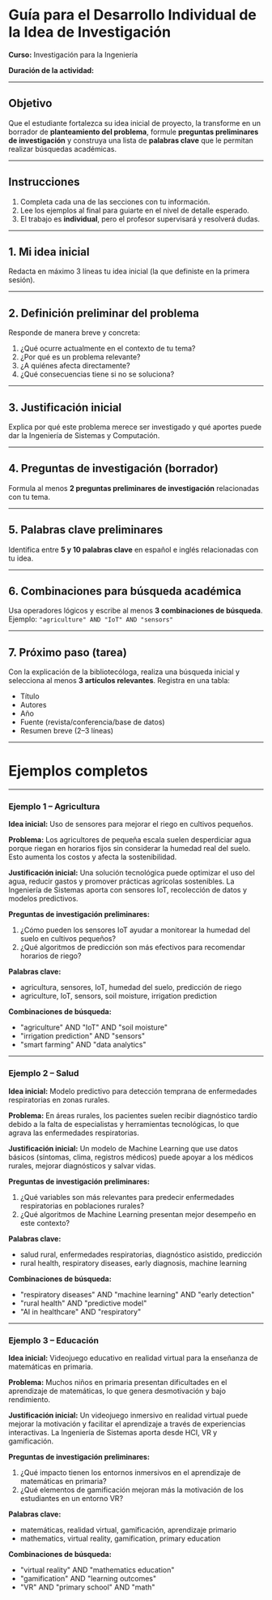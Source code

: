 # Guía para el Desarrollo Individual de la Idea de Investigación

**Curso:** Investigación para la Ingeniería

**Duración de la actividad:** 

---

## Objetivo

Que el estudiante fortalezca su idea inicial de proyecto, la transforme en un borrador de **planteamiento del problema**, formule **preguntas preliminares de investigación** y construya una lista de **palabras clave** que le permitan realizar búsquedas académicas.

---

## Instrucciones

1. Completa cada una de las secciones con tu información.
2. Lee los ejemplos al final para guiarte en el nivel de detalle esperado.
3. El trabajo es **individual**, pero el profesor supervisará y resolverá dudas.

---

## 1. Mi idea inicial

Redacta en máximo 3 líneas tu idea inicial (la que definiste en la primera sesión).

---

## 2. Definición preliminar del problema

Responde de manera breve y concreta:

1. ¿Qué ocurre actualmente en el contexto de tu tema?
2. ¿Por qué es un problema relevante?
3. ¿A quiénes afecta directamente?
4. ¿Qué consecuencias tiene si no se soluciona?

---

## 3. Justificación inicial

Explica por qué este problema merece ser investigado y qué aportes puede dar la Ingeniería de Sistemas y Computación.

---

## 4. Preguntas de investigación (borrador)

Formula al menos **2 preguntas preliminares de investigación** relacionadas con tu tema.

---

## 5. Palabras clave preliminares

Identifica entre **5 y 10 palabras clave** en español e inglés relacionadas con tu idea.

---

## 6. Combinaciones para búsqueda académica

Usa operadores lógicos y escribe al menos **3 combinaciones de búsqueda**.
Ejemplo: `"agriculture" AND "IoT" AND "sensors"`

---

## 7. Próximo paso (tarea)

Con la explicación de la bibliotecóloga, realiza una búsqueda inicial y selecciona al menos **3 artículos relevantes**.
Registra en una tabla:

* Título
* Autores
* Año
* Fuente (revista/conferencia/base de datos)
* Resumen breve (2–3 líneas)

---

# Ejemplos completos

---

### Ejemplo 1 – Agricultura

**Idea inicial:** Uso de sensores para mejorar el riego en cultivos pequeños.

**Problema:** Los agricultores de pequeña escala suelen desperdiciar agua porque riegan en horarios fijos sin considerar la humedad real del suelo. Esto aumenta los costos y afecta la sostenibilidad.

**Justificación inicial:** Una solución tecnológica puede optimizar el uso del agua, reducir gastos y promover prácticas agrícolas sostenibles. La Ingeniería de Sistemas aporta con sensores IoT, recolección de datos y modelos predictivos.

**Preguntas de investigación preliminares:**

1. ¿Cómo pueden los sensores IoT ayudar a monitorear la humedad del suelo en cultivos pequeños?
2. ¿Qué algoritmos de predicción son más efectivos para recomendar horarios de riego?

**Palabras clave:**

* agricultura, sensores, IoT, humedad del suelo, predicción de riego
* agriculture, IoT, sensors, soil moisture, irrigation prediction

**Combinaciones de búsqueda:**

* "agriculture" AND "IoT" AND "soil moisture"
* "irrigation prediction" AND "sensors"
* "smart farming" AND "data analytics"

---

### Ejemplo 2 – Salud

**Idea inicial:** Modelo predictivo para detección temprana de enfermedades respiratorias en zonas rurales.

**Problema:** En áreas rurales, los pacientes suelen recibir diagnóstico tardío debido a la falta de especialistas y herramientas tecnológicas, lo que agrava las enfermedades respiratorias.

**Justificación inicial:** Un modelo de Machine Learning que use datos básicos (síntomas, clima, registros médicos) puede apoyar a los médicos rurales, mejorar diagnósticos y salvar vidas.

**Preguntas de investigación preliminares:**

1. ¿Qué variables son más relevantes para predecir enfermedades respiratorias en poblaciones rurales?
2. ¿Qué algoritmos de Machine Learning presentan mejor desempeño en este contexto?

**Palabras clave:**

* salud rural, enfermedades respiratorias, diagnóstico asistido, predicción
* rural health, respiratory diseases, early diagnosis, machine learning

**Combinaciones de búsqueda:**

* "respiratory diseases" AND "machine learning" AND "early detection"
* "rural health" AND "predictive model"
* "AI in healthcare" AND "respiratory"

---

### Ejemplo 3 – Educación

**Idea inicial:** Videojuego educativo en realidad virtual para la enseñanza de matemáticas en primaria.

**Problema:** Muchos niños en primaria presentan dificultades en el aprendizaje de matemáticas, lo que genera desmotivación y bajo rendimiento.

**Justificación inicial:** Un videojuego inmersivo en realidad virtual puede mejorar la motivación y facilitar el aprendizaje a través de experiencias interactivas. La Ingeniería de Sistemas aporta desde HCI, VR y gamificación.

**Preguntas de investigación preliminares:**

1. ¿Qué impacto tienen los entornos inmersivos en el aprendizaje de matemáticas en primaria?
2. ¿Qué elementos de gamificación mejoran más la motivación de los estudiantes en un entorno VR?

**Palabras clave:**

* matemáticas, realidad virtual, gamificación, aprendizaje primario
* mathematics, virtual reality, gamification, primary education

**Combinaciones de búsqueda:**

* "virtual reality" AND "mathematics education"
* "gamification" AND "learning outcomes"
* "VR" AND "primary school" AND "math"

